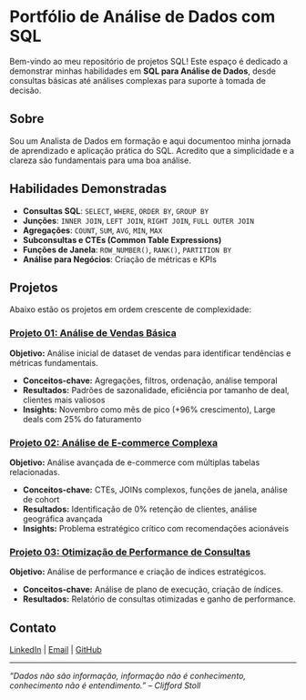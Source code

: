 # Portfólio de Análise de Dados com SQL

Bem-vindo ao meu repositório de projetos SQL! Este espaço é dedicado a demonstrar minhas habilidades em **SQL para Análise de Dados**, desde consultas básicas até análises complexas para suporte à tomada de decisão.

## Sobre

Sou um Analista de Dados em formação e aqui documentoo minha jornada de aprendizado e aplicação prática do SQL. Acredito que a simplicidade e a clareza são fundamentais para uma boa análise.

## Habilidades Demonstradas

- **Consultas SQL**: `SELECT`, `WHERE`, `ORDER BY`, `GROUP BY`
- **Junções**: `INNER JOIN`, `LEFT JOIN`, `RIGHT JOIN`, `FULL OUTER JOIN`
- **Agregações**: `COUNT`, `SUM`, `AVG`, `MIN`, `MAX`
- **Subconsultas e CTEs (Common Table Expressions)**
- **Funções de Janela**: `ROW_NUMBER()`, `RANK()`, `PARTITION BY`
- **Análise para Negócios**: Criação de métricas e KPIs

## Projetos

Abaixo estão os projetos em ordem crescente de complexidade:

### [Projeto 01: Análise de Vendas Básica](/01-projeto-basico)
**Objetivo:** Análise inicial de dataset de vendas para identificar tendências e métricas fundamentais.
- **Conceitos-chave:** Agregações, filtros, ordenação, análise temporal
- **Resultados:** Padrões de sazonalidade, eficiência por tamanho de deal, clientes mais valiosos
- **Insights:** Novembro como mês de pico (+96% crescimento), Large deals com 25% do faturamento

### [Projeto 02: Análise de E-commerce Complexa](/02-projeto-intermediario)
**Objetivo:** Análise avançada de e-commerce com múltiplas tabelas relacionadas.
- **Conceitos-chave:** CTEs, JOINs complexos, funções de janela, análise de cohort
- **Resultados:** Identificação de 0% retenção de clientes, análise geográfica avançada
- **Insights:** Problema estratégico crítico com recomendações acionáveis

### [Projeto 03: Otimização de Performance de Consultas](/03-projeto-avancado)
**Objetivo:** Análise de performance e criação de índices estratégicos.
- **Conceitos-chave:** Análise de plano de execução, criação de índices.
- **Resultados:** Relatório de consultas otimizadas e ganho de performance.

## Contato

[LinkedIn](www.linkedin.com/in/matheusdinizsilva) | [Email](matheus.dinizbrito@gmail.com) | [GitHub](github.com/Matheus-Diniz-Silva)

---

*“Dados não são informação, informação não é conhecimento, conhecimento não é entendimento.” – Clifford Stoll*
